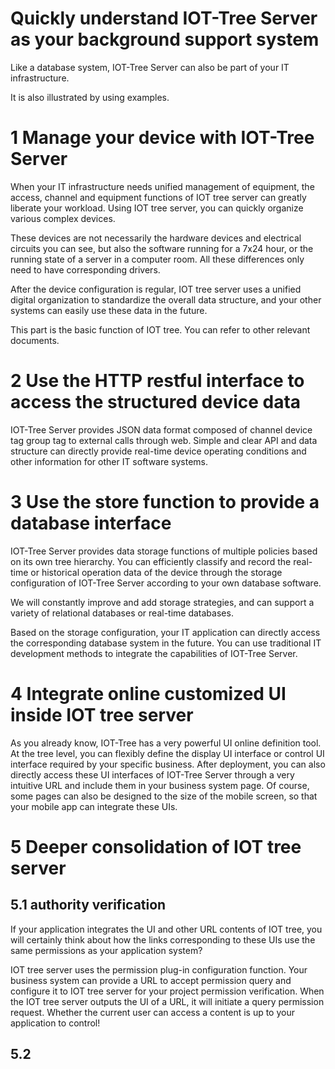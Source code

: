 

Quickly understand IOT-Tree Server as your background support system
==




Like a database system, IOT-Tree Server can also be part of your IT infrastructure.

It is also illustrated by using examples.




# 1 Manage your device with IOT-Tree Server

When your IT infrastructure needs unified management of equipment, the access, channel and equipment functions of IOT tree server can greatly liberate your workload. Using IOT tree server, you can quickly organize various complex devices.

These devices are not necessarily the hardware devices and electrical circuits you can see, but also the software running for a 7x24 hour, or the running state of a server in a computer room. All these differences only need to have corresponding drivers.

After the device configuration is regular, IOT tree server uses a unified digital organization to standardize the overall data structure, and your other systems can easily use these data in the future.

This part is the basic function of IOT tree. You can refer to other relevant documents.



# 2 Use the HTTP restful interface to access the structured device data

IOT-Tree Server provides JSON data format composed of channel device tag group tag to external calls through web. Simple and clear API and data structure can directly provide real-time device operating conditions and other information for other IT software systems.




# 3 Use the store function to provide a database interface

IOT-Tree Server provides data storage functions of multiple policies based on its own tree hierarchy. You can efficiently classify and record the real-time or historical operation data of the device through the storage configuration of IOT-Tree Server according to your own database software.

We will constantly improve and add storage strategies, and can support a variety of relational databases or real-time databases.

Based on the storage configuration, your IT application can directly access the corresponding database system in the future. You can use traditional IT development methods to integrate the capabilities of IOT-Tree Server.




# 4 Integrate online customized UI inside IOT tree server

As you already know, IOT-Tree has a very powerful UI online definition tool. At the tree level, you can flexibly define the display UI interface or control UI interface required by your specific business. After deployment, you can also directly access these UI interfaces of IOT-Tree Server through a very intuitive URL and include them in your business system page. Of course, some pages can also be designed to the size of the mobile screen, so that your mobile app can integrate these UIs.




# 5 Deeper consolidation of IOT tree server

## 5.1 authority verification

If your application integrates the UI and other URL contents of IOT tree, you will certainly think about how the links corresponding to these UIs use the same permissions as your application system?

IOT tree server uses the permission plug-in configuration function. Your business system can provide a URL to accept permission query and configure it to IOT tree server for your project permission verification. When the IOT tree server outputs the UI of a URL, it will initiate a query permission request. Whether the current user can access a content is up to your application to control!

## 5.2 

